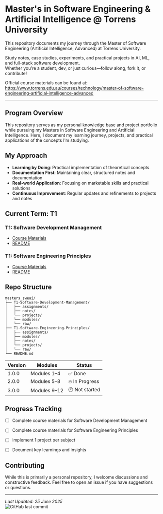 
# Master's in Software Engineering & Artificial Intelligence @ Torrens University

This repository documents my journey through the Master of Software Engineering (Artificial Intelligence, Advanced) at Torrens University.

Study notes, case studies, experiments, and practical projects in AI, ML, and full-stack software development.  
Whether you're a student, dev, or just curious—follow along, fork it, or contribute!

Official course materials can be found at: https://www.torrens.edu.au/courses/technology/master-of-software-engineering-artificial-intelligence-advanced

---

## Program Overview
This repository serves as my personal knowledge base and project portfolio while pursuing my Masters in Software Engineering and Artificial Intelligence. Here, I document my learning journey, projects, and practical applications of the concepts I'm studying.

## My Approach
- **Learning by Doing**: Practical implementation of theoretical concepts
- **Documentation First**: Maintaining clear, structured notes and documentation
- **Real-world Application**: Focusing on marketable skills and practical solutions
- **Continuous Improvement**: Regular updates and refinements to projects and notes

## Current Term: T1
### T1: Software Development Management
- [Course Materials](./T1-Software-Development-Management/)
- [README](./T1-Software-Development-Management/README.md)

### T1: Software Engineering Principles
- [Course Materials](./T1-Software-Engineering-Principles/)
- [README](./T1-Software-Engineering-Principles/README.md)

## Repo Structure

```
masters_sweai/
├── T1-Software-Development-Management/
│   ├── assignments/
│   ├── notes/
│   └── projects/
│   └── modules/
│   └── raw/
├── T1-Software-Engineering-Principles/
│   ├── assignments/
│   ├── modules/
│   ├── notes/
│   └── projects/
│   └── raw/
└── README.md
```

| Version | Modules            | Status         |
|---------|---------------------|----------------|
| 1.0.0   | Modules 1–4         | ✅ Done        |
| 2.0.0   | Modules 5–8         | 🔥 In Progress |
| 3.0.0   | Modules 9–12        | 🕐 Not started |

## Progress Tracking

- [ ] Complete course materials for Software Development Management
- [ ] Complete course materials for Software Engineering Principles
- [ ] Implement 1 project per subject
- [ ] Document key learnings and insights


## Contributing
While this is primarily a personal repository, I welcome discussions and constructive feedback. Feel free to open an issue if you have suggestions or questions.

---

*Last Updated: 25 June 2025*  
![GitHub last commit](https://img.shields.io/github/last-commit/lfariabr/masters-swe-ai?style=flat-square)